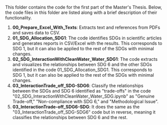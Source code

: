 This folder contains the code for the first part of the Master's Thesis. Below, the code files in this folder are listed along with a brief description of their functionality.
1. **00_Prepare_Excel_With_Texts**: Extracts text and references from PDFs and saves data to CSV.
2. **01_SDG_Allocation_SDG1**: The code identifies SDGs in scientific articles and generates reports in CSV/Excel with the results. This corresponds to SDG 1, but it can also be applied to the rest of the SDGs with minimal changes.
3. **02_SDG_InteractionWithCleanWater_Water_SDG1**: The code extracts and visualizes the relationships between SDG 6 and the other SDGs identified in the code 01_SDG_Allocation_SDG1. This corresponds to SDG 1, but it can also be applied to the rest of the SDGs with minimal changes.
4. **03_InteractionTrade_off_SDG-SDG6**: Classify the relationships between the SDGs and SDG 6 identified as "trade-offs" in the code "02_SDG_InteractionWithCleanWater_Water_SDG.ipynb" as "Genuine Trade-off," "Non-compliance with SDG 6," and "Methodological Issue".
5. **03_InteractionTrade-off_SDG6-SDG**: It does the same as the "03_InteractionTrade_off_SDG-SDG6" code but in reverse, meaning it classifies the relationships between SDG 6 and the rest.
